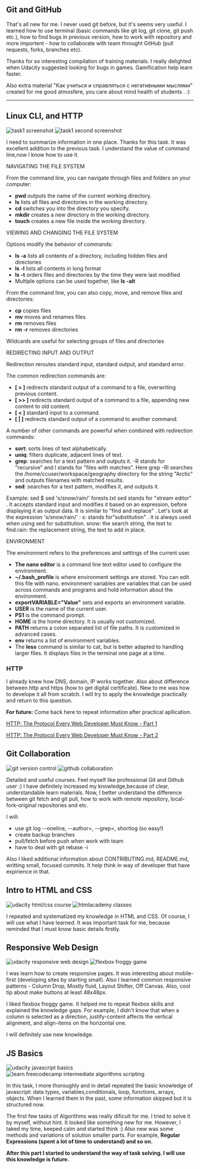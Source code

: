 ## Git and GitHub

<p> That's all new for me. I never used git before, but it's seems very useful. I learned how to use terminal (basic
    commands like git log, git clone, git push etc.), how to find bugs in previous version, how to work with repository
    and more importent - how to collaborate with team throught GitHub (pull requests, forks, branches etc).</p>

<p> Thanks for so interesting compilation of training materials. I really delighted when Udacity suggested looking for
    bugs
    in games. Gamification help learn faster.
</p>
<p>
    Also extra material "Как учиться и справляться с негативными мыслями" created for me good atmosfere, you care about
    mind health of students . :)
</p>

<hr>

## Linux CLI, and HTTP
![task1 screenshot](/task_linux_cli/task_linux_cli_1.png)
![task1 second screenshot](/task_linux_cli/task_linux_cli_2.png)

<p>I need to summarize information in one place. Thanks for this task. It was excellent addition to the previous task. I understand the value of command line,now I know how to use it.</p>

<p> NAVIGATING THE FILE SYSTEM</p>
<p> From the command line, you can navigate through files and folders on your computer:</p>
<ul>
    <li> <b>pwd</b> outputs the name of the current working directory.</li>
    <li> <b>ls</b> lists all files and directories in the working directory.</li>
    <li> <b>cd</b> switches you into the directory you specify.</li>
    <li> <b>mkdir</b> creates a new directory in the working directory.</li>
    <li> <b>touch</b> creates a new file inside the working directory.</li>
</ul>

<p> VIEWING AND CHANGING THE FILE SYSTEM</p>
<p>Options modify the behavior of commands:</p>
<ul>
    <li> <b>ls -a</b> lists all contents of a directory, including hidden files and directories</li>
    <li> <b>ls -l</b> lists all contents in long format</li>
    <li> <b>ls -t</b> orders files and directories by the time they were last modified</li>
    <li> Multiple options can be used together, like <b>ls -alt</b></li>
</ul>
<p>From the command line, you can also copy, move, and remove files and directories:</p>
<ul>
    <li><b>cp</b> copies files</li>
    <li><b>mv</b> moves and renames files</li>
    <li><b>rm</b> removes files</li>
    <li><b>rm -r</b> removes directories</li>
</ul>
<p>Wildcards are useful for selecting groups of files and directories</p>

<p>REDIRECTING INPUT AND OUTPUT</p>
<p>Redirection reroutes standard input, standard output, and standard error.</p>
<p>The common redirection commands are:</p>
<ul>
    <li> <b>[ > ]</b> redirects standard output of a command to a file, overwriting previous content.</li>
    <li> <b>[ >> ]</b> redirects standard output of a command to a file, appending new content to old content.</li>
    <li> <b>[ &lt; ]</b> standard input to a command.</li>
    <li> <b>[ | ]</b> redirects standard output of a command to another command.</li>
</ul>
<p>A number of other commands are powerful when combined with redirection commands:</p>
<ul>
    <li><b>sort</b>: sorts lines of text alphabetically.</li>
    <li><b>uniq</b>: filters duplicate, adjacent lines of text.</li>
    <li><b>grep</b>: searches for a text pattern and outputs it. -R stands for "recursive" and l stands for "files with
        matches". Here grep -Rl searches the /home/ccuser/workspace/geography directory for the string "Arctic" and
        outputs filenames
        with
        matched results.</li>
    <li><b>sed</b>: searches for a text pattern, modifies it, and outputs it.</li>
</ul>
<p>
    Example: sed $ sed 's/snow/rain/' forests.txt sed stands for "stream editor" . It accepts standard input and
    modifies
    it based on an expression, before displaying it as output data. It is similar to "find and replace" . Let's look at
    the
    expression 's/snow/rain/' : s: stands for"substitution" . it is always used when using sed for substitution. snow:
    the
    search string, the text to find.rain: the replacement string, the text to add in place.
</p>

<p> ENVIRONMENT</p>
<p>The environment refers to the preferences and settings of the current user.</p>
<ul>
    <li><b>The nano editor</b> is a command line text editor used to configure the environment.</li>
    <li> <b>~/.bash_profile</b> is where environment settings are stored. You can edit this file with nano.
        environment variables are variables that can be used across commands and programs and hold information about
        the environment.</li>
    <li> <b>exportVARIABLE="Value"</b>  sets and exports an environment variable.</li>
    <li><b>USER</b> is the name of the current user.</li>
    <li><b>PS1</b> is the command prompt.</li>
    <li><b>HOME</b> is the home directory. It is usually not customized.</li>
    <li><b>PATH</b> returns a colon separated list of file paths. It is customized in advanced cases.</li>
    <li><b>env</b> returns a list of environment variables.</li>
    <li>The <b>less</b> command is similar to cat, but is better adapted to handling larger files. It displays files in the
        terminal one page at a time.</li>
</ul>

### HTTP
<p>
    I already knew how DNS, domain, IP works together. Also about difference between http and https (how to get digital certificate). New to me was how to develope it all from scratch. I will try to apply the knowledge practically and return to this question.
 </p>   
<p>
<b>For future:</b> Come back here to repeat information after practical apllication.
</p>
<p>
<a href="https://code.tutsplus.com/tutorials/http-the-protocol-every-web-developer-must-know-part-1--net-31177" rel="nofollow">HTTP: The Protocol Every Web Developer Must Know - Part 1</a>
</p>
<p>
<a href="https://code.tutsplus.com/tutorials/http-the-protocol-every-web-developer-must-know-part-2--net-31155" rel="nofollow">HTTP: The Protocol Every Web Developer Must Know - Part 2</a>
</p>

## Git Collaboration

![git version control](/task_git_collaboration/github-collaboration.png)
![github collaboration](/task_git_collaboration/version-control-with-git.png)

<p>
Detailed and useful courses. Feel myself like professional Git and Github user :) I have definitely increased my knowledge,because of clear, understandable learn materials. Now, I better understand the difference between git fetch and git pull, how to work with remote repository, local-fork-original repositories and etc.
</p>
<p>
I will:
</p>
<ul>
    <li>use git log --oneline, --author=, --grep=, shortlog (so easy!)</li>
    <li>create backup branches</li>
    <li>pull/fetch before push when work with team</li>
    <li>have to deal with git rebase -i</li>
</ul>
<p>
Also I liked additional information about CONTRIBUTING.md, README.md, writting small, focused commits. It help think in way of developer that have expirience in that.
</p>

## Intro to HTML and CSS
![udacity html/css course](/task_html_css_intro/udacity_html_css_class.png)
![htmlacademy classes](/task_html_css_intro/html_academy_tasks.png)

<p>
I repeated and systematized my knowledge in HTML and CSS. Of course, I will use what I have learned. It was important task for me, because reminded that I must know basic details firstly. 
</p>

## Responsive Web Design
![udacity responsive web design](/task_responsive_web_design/udacity_responsive_web_design.png)
![flexbox froggy game](/task_responsive_web_design/flexbox_froggy.png)

<p>
I was learn how to create responsive pages. It was interesting about mobile-first (developing sites by starting small). Also I learned common responsive patterns - Column Drop, Mostly fluid, Layout Shifter, Off Canvas. Also, cool tip about make buttons at least 48x48px. 
</p>
<p>
I liked flexbox froggy game. It helped me to repeat flexbox skills and explained the knowledge gaps. For example, I didn't know that when a column is selected as a direction, justify-content affects the vertical alignment, and align-items on the horizontal one.
</p>
<p>
I will definitely use new knowledge.
</p>

## JS Basics
![udacity javascript basics](/task_js_basics/udacity-js-basics.png)
![learn freecodecamp intermediate algorithms scripting](/task_js_basics/learn-fcc-algorithms-scripting.png)

<p>
In this task, I more thoroughly and in detail repeated the basic knowledge of javascript: data types, variables,conditionals, loop, functions, arrays, objects. When I learned them in the past, some information skipped but it is structured now. 
</p>
<p>
The first few tasks of Algorithms was really dificult for me. I tried to solve it by myself, without hint. It looked like something new for me. However, I taked my time, keeped calm and started think :) Also new was some methods and variations of solution smaller parts. For example, <b>Regular Expressions<b> (spent a lot of time to understand) and so on.
</p>
<p>
After this part I started to understand the way of task solving. I will use this knowledge is future.
</p>